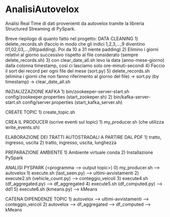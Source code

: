 # AnalisiAutovelox
Analisi Real Time di dati provenienti da autovelox tramite la libreria Structured Streaming di PySpark.

Breve riepilogo di quanto fatto nel progetto:
DATA CLEANING
    1) delete_records.sh (faccio in modo che gli indici 1,2,3,...,9 diventino 01,02,03,...,09(padding). Poi da 10 a 31 niente padding)
    2) Elimino i giorni relativi al giorno successivo rispetto al file considerato (sempre delete_records.sh)
    3) con clear_date_all.sh levo la data (anno-mese-giorno) dalla colonna timestamp, così ci lasciamo solo ore-minuti-secondi
    4) Faccio il sort dei record per ogni file del mese (sort.py)
    5) delete_records.sh (elimina i giorni che non fanno riferimento al giorno del file) -> sort.py (by timestamp) -> clear_date_all.sh

INIZIALIZZAZIONE KAFKA
    1) bin/zookeeper-server-start.sh config/zookeeper.properties (start_zookeper.sh)
    2) bin/kafka-server-start.sh config/server.properties (start_kafka_server.sh)

CREATE TOPIC 
    1) create_topic.sh

CREA IL PRODUCER (scrive eventi sul topic)
    1) my_producer.sh (che utilizza write_events.sh)

ELABORAZIONE DEI TRATTI AUTOSTRADALI A PARTIRE DAL PDF
    1) tratto, ingresso, uscita
    2) tratto, ingresso, uscita, lunghezza

PREPARAZIONE AMBIENTE
    1) Ambiente virtuale conda
    2) Installazione PySpark

ANALISI PYSPARK (<programma --> output topic>)
    0) my_producer.sh --> autovelox
    1) execute.sh (last_seen.py) --> ultimi-avvistamenti
    2) execute2.sh (vehicle_count.py) --> conteggio_veicoli
    3) execute4.sh (df_aggregated.py) --> df_aggregated
    4) execute5.sh (df_computed.py) --> dd1
    5) execute6.sh (kmeans.py) --> kMeans

CATENA DIPENDENZE TOPIC
    1) autovelox --> ultimi-avvistamenti --> conteggio_veicoli
    2) autovelox --> df_aggregated --> df_computed --> kMeans

